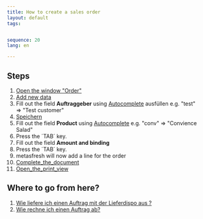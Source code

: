 ```yaml
---
title: How to create a sales order
layout: default
tags:


sequence: 20
lang: en 

---
```

## Steps
1. [Open the window "Order"](How_to_find_and_open_a_window)
1. [Add new data](How_to_add_new_data)
1. Fill out the field **Auftraggeber** using [Autocomplete](Wie_benutze_ich_Autocomplete) ausfüllen
  e.g. "test" => "Test customer"
1. [Speichern](How_to_add_new_data)
1. Fill out the field **Product** using [Autocomplete](How_to_use_Autocomplete) 
  e.g. "conv" => "Convience Salad"
1. Press the ´TAB´ key.
1. Fill out the field **Amount and binding** 
1. Press the ´TAB´ key.
1. metasfresh will now add a line for the order
1. [Complete_the_document](How_to_complete_a_document)
1. [Open_the_print_view](How_to_open_Print_View)


## Where to go from here?
1. [Wie liefere ich einen Auftrag mit der Lieferdispo aus ?](Wie_liefere_ich_einen_Auftrag_mit_der_Lieferdispo_aus)
1. [Wie rechne ich einen Auftrag ab?](Wie_rechne_ich_einen_Auftrag_ab)
